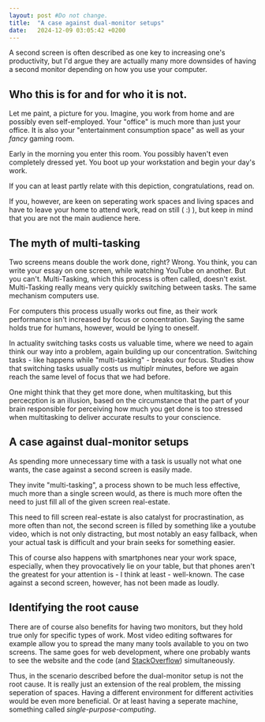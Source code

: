 ```yaml
---
layout: post #Do not change.
title:  "A case against dual-monitor setups"
date:   2024-12-09 03:05:42 +0200
---
```



A second screen is often described as one key to increasing one's productivity, but <!--more--> I'd argue they are actually many more downsides of having a second monitor depending on how you use your computer.

## Who this is for and for who it is not.

Let me paint, a picture for you. Imagine, you work from home and are possibly even self-employed. Your "office" is much more than just your office. It is also your "entertainment consumption space" as well as your _fancy_ gaming room.

Early in the morning you enter this room. You possibly haven't even completely dressed yet. You boot up your workstation and begin your day's work.

If you can at least partly relate with this depiction, congratulations, read on.

If you, however, are keen on seperating work spaces and living spaces and have to leave your home to attend work, read on still ( :) ), but keep in mind that you are not the main audience here.

## The myth of multi-tasking

Two screens means double the work done, right? Wrong. You think, you can write your essay on one screen, while watching YouTube on another. But you can't. Multi-Tasking, which this process is often called, doesn't exist. Multi-Tasking really means very quickly switching between tasks. The same mechanism computers use.

For computers this process usually works out fine, as their work performance isn't increased by focus or concentration. Saying the same holds true for humans, however, would be lying to oneself.

In actuality switching tasks costs us valuable time, where we need to again think our way into a problem, again building up our concentration. Switching tasks - like happens while "multi-tasking" - breaks our focus. Studies show that switching tasks usually costs us multiplr minutes, before we again reach the same level of focus that we had before.

One might think that they get more done, when multitasking, but this percecption is an illusion, based on the circumstance that the part of your brain responsible for perceiving how much you get done is too stressed when multitasking to deliver accurate results to your conscience.

## A case against dual-monitor setups

As spending more unnecessary time with a task is usually not what one wants, the case against a second screen is easily made.

They invite "multi-tasking", a process shown to be much less effective, much more than a single screen would, as there is much more often the need to just fill all of the given screen real-estate.

This need to fill screen real-estate is also catalyst for procrastination, as more often than not, the second screen is filled by something like a youtube video, which is not only distracting, but most notably an easy fallback, when your actual task is difficult and your brain seeks for something easier.

This of course also happens with smartphones near your work space, especially, when they provocatively lie on your table, but that phones aren't the greatest for your attention is - I think at least - well-known. The case against a second screen, however, has not been made as loudly.

## Identifying the root cause

There are of course also benefits for having two monitors, but they hold true only for specific types of work. Most video editing softwares for example allow you to spread the many many tools available to you on two screens. The same goes for web development, where one probably wants to see the website and the code (and [StackOverflow](https://stackoverflow.com)) simultaneously.

Thus, in the scenario described before the dual-monitor setup is not the root cause. It is really just an extension of the real problem, the missing seperation of spaces. Having a different environment for different activities would be even more beneficial. Or at least having a seperate machine, something called _single-purpose-computing_.

